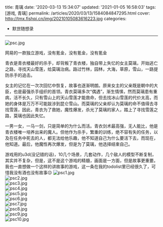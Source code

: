 title: 青璃
date: '2020-03-13 15:34:07'
updated: '2021-01-05 16:58:03'
tags: [游戏, 青璃]
permalink: /articles/2020/03/13/1584084847295.html
cover: http://tmx.fishpi.cn/img/20210105083616223.jpg
categories: 
- 默世随想录
---
![psc.jpg](http://tmx.fishpi.cn/img/20210105083616223.jpg)

网易的一款独立游戏，没有氪金，没有氪金，没有氪金

青衣是青衣楼最好的杀手，却背叛了青衣楼，独自带上失忆的女主莫璃，开始逃亡之路，寻找天山雪莲，给莫璃治病。路过竹林，园林，大海，草原，雪山，一路提防杀手的追击。

女主的记忆在一次次回忆中恢复，故事也逐渐明朗。原来女主的父亲既是朝中的大臣，也是最强杀手组织的首领。青衣莫璃多次“偶遇”，渐生情愫，然而莫璃患有重病，活不长久，只有雪山上的天山雪莲才能救命，但去找冰山雪莲的代价太高，而她的身体是万万不可能跋涉到昆仑雪山。而莫璃的父亲却认为莫璃的命不值得去寻找雪莲，因此，青衣为了救她，魔性爆发，杀光了莫璃的家人，踏上了寻找雪莲之路，莫璃也因此失忆。

一男一女，一马一剑，只是简单的为什么而活。青衣剑术最高强，无人能比，他是青衣楼唯一培养出来的魔人。但他作为杀手，繁重的训练，绝不容有失的任务，以及在任务中死去的人，都无法给他乐趣，他不知道自己为什么要活下去，而现在，他知道。最后，他魔性再次爆发，但是为了莫璃，他选择结束自己。

游戏用的u3d(没记错的话)，10几个场景，几套动作，几个敌人的模型不断复制，其实并不复杂，但是，这不是这个游戏的精髓，画面是一方面，但是故事更重要。我也一直想做一个这样的讲故事的游戏，这一条在我的todolist里已经很久了，可惜我没有酒也没有故事😔
![psc1.jpg](http://tmx.fishpi.cn/img/20210105083716567.jpg)
<br/>
![psc2.jpg](http://tmx.fishpi.cn/img/20210105083817176.jpg)
<br/>
![psc3.jpg](http://tmx.fishpi.cn/img/20210105083917536.jpg)
<br/>
![psc4.jpg](http://tmx.fishpi.cn/img/20210105084017957.jpg)
<br/>
![psc5.jpg](http://tmx.fishpi.cn/img/20210105084118364.jpg)
<br/>
![psc6.jpg](http://tmx.fishpi.cn/img/20210105084218723.jpg)
<br/>
![psc7.jpg](http://tmx.fishpi.cn/img/20210105084319145.jpg)
<br/>
![psc8.jpg](http://tmx.fishpi.cn/img/20210105084419567.jpg)
<br/>
![psc9.jpg](http://tmx.fishpi.cn/img/20210105084520051.jpg)
<br/>
![psc10.jpg](http://tmx.fishpi.cn/img/20210105084620457.jpg)


